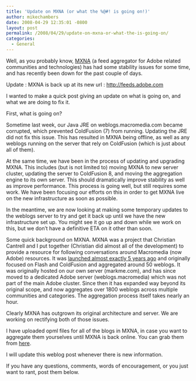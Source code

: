 ```yaml
---
title: 'Update on MXNA (or what the %@#! is going on!)'
author: mikechambers
date: 2008-04-29 12:35:01 -0800
layout: post
permalink: /2008/04/29/update-on-mxna-or-what-the-is-going-on/
categories:
  - General
---
```



Well, as you probably know, [MXNA][1] (a feed aggregator for Adobe related communities and technologies) has had some stability issues for some time, and has recently been down for the past couple of days.

Update : MXNA is back up at its new url : <http://feeds.adobe.com>

I wanted to make a quick post giving an update on what is going on, and what we are doing to fix it.  
<!--more-->

  
First, what is going on?

Sometime last week, our Java JRE on weblogs.macromedia.com became corrupted, which prevented ColdFusion (7) from running. Updating the JRE did not fix this issue. This has resulted in MXNA being offline, as well as any weblogs running on the server that rely on ColdFusion (which is just about all of them).

At the same time, we have been in the process of updating and upgrading MXNA. This includes (but is not limited to) moving MXNA to new server cluster, updating the server to ColdFusion 8, and moving the aggregation engine to its own server. This should dramatically improve stability as well as improve performance. This process is going well, but still requires some work. We have been focusing our efforts on this in order to get MXNA live on the new infrastructure as soon as possible.

In the meantime, we are now looking at making some temporary updates to the weblogs server to try and get it back up until we have the new infrastructure set up. You might see it go up and down while we work on this, but we don&#8217;t have a definitive ETA on it other than soon.

Some quick background on MXNA. MXNA was a project that Christian Cantrell and I put together (Christian did almost all of the development) to provide a resource for following conversations around Macromedia (now Adobe) resources. It was [launched almost exactly 5 years ago][2] and originally focused on Flash and ColdFusion and aggregated around 50 weblogs. It was originally hosted on our own server (markme.com), and has since moved to a dedicated Adobe server (weblogs.macromedia) which was not part of the main Adobe cluster. Since then it has expanded way beyond its original scope, and now aggregates over 1800 weblogs across multiple communities and categories. The aggregation process itself takes nearly an hour.

Clearly MXNA has outgrown its original architecture and server. We are working on rectifying both of those issues.

I have uploaded opml files for all of the blogs in MXNA, in case you want to aggregate them yourselves until MXNA is back online. You can grab them from [here][3].

I will update this weblog post whenever there is new information.

If you have any questions, comments, words of encouragement, or you just want to rant, post them below.

 [1]: http://weblogs.macromedia.com
 [2]: http://www.mikechambers.com/blog/2003/05/28/macromedia-xml-rss-news-aggregator-mxna/
 [3]: /blog/files/mxna/opml/